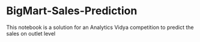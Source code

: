 # BigMart-Sales-Prediction

This notebook is a solution for an Analytics Vidya competition to predict the sales on outlet level
